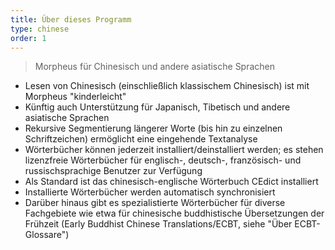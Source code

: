```yaml
---
title: Über dieses Programm
type: chinese
order: 1
---
```


> Morpheus für Chinesisch und andere asiatische Sprachen

- Lesen von Chinesisch (einschließlich klassischem Chinesisch) ist mit Morpheus "kinderleicht"
- Künftig auch Unterstützung für Japanisch, Tibetisch und andere asiatische Sprachen
- Rekursive Segmentierung längerer Worte (bis hin zu einzelnen Schriftzeichen) ermöglicht eine eingehende Textanalyse
- Wörterbücher können jederzeit installiert/deinstalliert werden; es stehen lizenzfreie Wörterbücher für englisch-, deutsch-, französisch- und russischsprachige Benutzer zur Verfügung
- Als Standard ist das chinesisch-englische Wörterbuch CEdict installiert
- Installierte Wörterbücher werden automatisch synchronisiert
  <!-- - user can add / edit dictionary's articles (login required) -->
- Darüber hinaus gibt es spezialistierte Wörterbücher für diverse Fachgebiete wie etwa für chinesische buddhistische Übersetzungen der Frühzeit (Early Buddhist Chinese Translations/ECBT, siehe "Über ECBT-Glossare")


